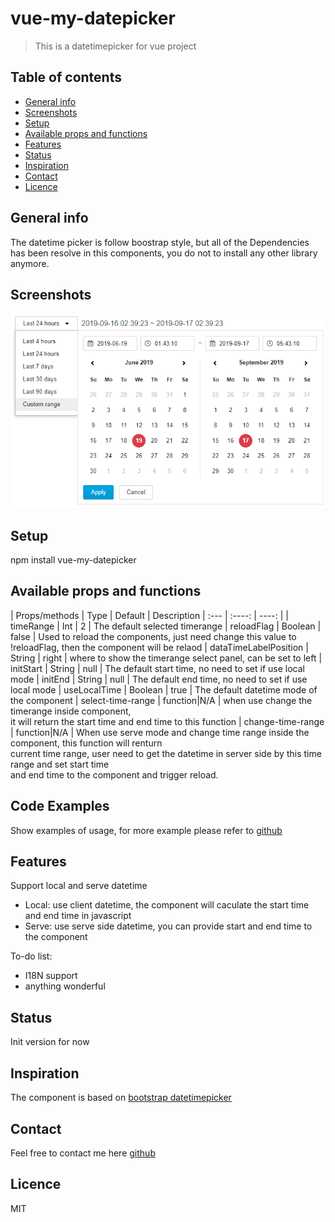 # vue-my-datepicker
> This is a datetimepicker for vue project

## Table of contents
* [General info](#general-info)
* [Screenshots](#screenshots)
* [Setup](#setup)
* [Available props and functions](#props)
* [Features](#features)
* [Status](#status)
* [Inspiration](#inspiration)
* [Contact](#contact)
* [Licence](#licence)

## General info
The datetime picker is follow boostrap style, but all of the Dependencies has been resolve in this components, you do not to install any other library anymore.

## Screenshots
![Example screenshot](https://raw.githubusercontent.com/biechao/vue-my-datetimepicker/master/img/screenshot.png)


## Setup
npm install vue-my-datepicker

## Available props and functions
| Props/methods          |  Type   | Default | Description
| :---                   | :----:  |  ----:  |
| timeRange              | Int     |     2   | The default selected timerange
| reloadFlag             | Boolean | false   | Used to reload the components, just need change this value to !reloadFlag, then the component will be relaod
| dataTimeLabelPosition  | String  | right   | where to show the timerange select panel, can be set to left
| initStart              | String  | null    | The default start time, no need to set if use local mode
| initEnd                | String  | null    | The default end time, no need to set if use local mode
| useLocalTime           | Boolean | true   | The default datetime mode of the component
| select-time-range      | function|N/A      | when use change the timerange inside component, <br>it will return the start time and end time to this function
| change-time-range      | function|N/A      | When use serve mode and change time range inside the component, this function will renturn <br>current time range, user need to get the datetime in server side by this time range and set start time <br> and end time to the component and trigger reload.

## Code Examples
Show examples of usage, for more example please refer to [github](https://biechao.github.io/2019/09/17/how%20to%20use%20vue-my-datepicker/)

## Features
Support local and serve datetime
* Local: use client datetime, the component will caculate the start time and end time in javascript
* Serve: use serve side datetime, you can provide start and end time to the component

To-do list:
* I18N support
* anything wonderful

## Status
Init version for now

## Inspiration
The component is based on [bootstrap datetimepicker](http://www.eyecon.ro/bootstrap-datepicker)

## Contact
Feel free to contact me here [github](https://github.com/biechao/vue-my-datetimepicker)

## Licence
MIT